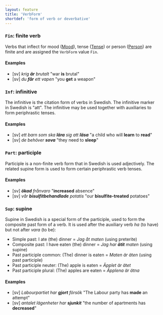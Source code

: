 ```yaml
---
layout: feature
title: 'VerbForm'
shortdef: 'form of verb or deverbative'
---
```


### `Fin`: finite verb

Verbs that inflect for mood ([Mood]()), tense ([Tense]()) or person
([Person]()) are finite and are assigned the `VerbForm` value `Fin`.

#### Examples

* [sv] _krig <b>är</b> brutalt_ "war <b>is</b> brutal"
* [sv] _du <b>får</b> ett vapen_ "you <b>get</b> a weapon"

### `Inf`: infinitive

The infinitive is the citation form of verbs in Swedish. The infinitive marker in Swedish is "att". The infinitive may be used together with auxiliaries to form periphrastic tenses.

#### Examples

* [sv] _ett barn som ska <b>lära</b> sig att <b>läsa</b>_ "a child who will <b>learn</b> to <b>read</b>"
* [sv] _de behöver <b>sova</b>_ "they need to <b>sleep</b>"

### `Part`: participle

Participle is a non-finite verb form that in Swedish is used adjectively. The related supine form is used to form certain periphrastic verb tenses.

#### Examples

* [sv] _<b>ökad</b> frånvaro</b>_ "<b>increased</b> absence"
* [sv] _vår <b>bisulfitbehandlade</b> potatis_ "our <b>bisulfite-treated</b> potatoes"

### `Sup`: supine

Supine in Swedish is a special form of the participle, used to form the composite past form of a verb.  It is used after the auxiliary verb _ha_ (to have) but not after _vara_ (to be):

* Simple past: I ate (the) dinner = _Jag åt maten_ (using preterite)
* Composite past: I have eaten (the) dinner = _Jag har <b>ätit</b> maten_ (using supine)
* Past participle common: (The) dinner is eaten = _Maten är äten_ (using past participle)
* Past participle neuter: (The) apple is eaten = _Äpplet är ätet_
* Past participle plural: (The) apples are eaten = _Äpplena är ätna_ 

#### Examples

* [sv] _Labourpartiet har <b>gjort</b> försök</b>_ "The Labour party has <b>made</b> an attempt"
* [sv] _antalet lägenheter har <b>sjunkit</b>_ "the  number of apartments has <b>decreased</b>"
